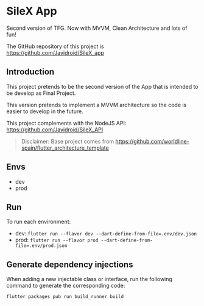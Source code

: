 # SileX App

Second version of TFG. Now with MVVM, Clean Architecture and lots of fun!

The GitHub repository of this project is https://github.com/Javidroid/SileX_app

## Introduction

This project pretends to be the second version of the App that is intended to be develop as Final
Project.

This version pretends to implement a MVVM architecture so the code is easier to develop in the
future.

This project complements with the NodeJS API: https://github.com/Javidroid/SileX_API

> Disclaimer: Base project comes
> from https://github.com/worldline-spain/flutter_architecture_template

## Envs

- dev
- prod

## Run

To run each environment:

- dev: ```flutter run --flavor dev --dart-define-from-file=.env/dev.json```
- prod: ```flutter run --flavor prod --dart-define-from-file=.env/prod.json```

## Generate dependency injections

When adding a new injectable class or interface, run the following command to generate the
corresponding code:

```flutter packages pub run build_runner build```